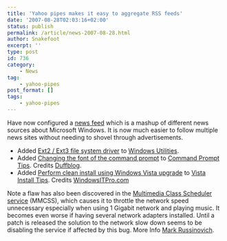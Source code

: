 ```yaml
---
title: 'Yahoo pipes makes it easy to aggregate RSS feeds'
date: '2007-08-28T02:03:16+02:00'
status: publish
permalink: /article/news-2007-08-28.html
author: Snakefoot
excerpt: ''
type: post
id: 736
category:
    - News
tag:
    - yahoo-pipes
post_format: []
tags:
    - yahoo-pipes
---
```

Have now configured a [news feed](http://pipes.yahoo.com/pipes/pipe.run?_id=bOrdrnsx3BGWd7xt6kjTQA) which is a mashup of different news sources about Microsoft Windows. It is now much easier to follow multiple news sites without needing to shovel through advertisements.

- Added [Ext2 / Ext3 file system driver](/article/winnt-linux-partition.html) to [Windows Utilities](/articles/windows-xp/utilities/).
- Added [Changing the font of the command prompt](/article/winnt-cmd-add-font.html) to [Command Prompt Tips](/articles/windows-xp/command-prompt/). Credits [Duffblog](http://www.orablogs.com/duffblog/archives/001209.html).
- Added [Perform clean install using Windows Vista upgrade](/article/vista-upgrade-install.html) to [Vista Install Tips](/articles/windows-vista/troubleshoot/). Credits [WindowsITPro.com](http://www.windowsitpro.com/Article/ArticleID/95011/95011.html)
 
 Note a flaw has also been discovered in the [Multimedia Class Scheduler service](/article/winnt-services-mmcss.html) (MMCSS), which causes it to throttle the network speed unnecessary especially when using 1 Gigabit network and playing music. It becomes even worse if having several network adapters installed. Until a patch is released the solution to the network slow down seems to be disabling the service if affected by this bug. More Info [Mark Russinovich](http://blogs.technet.com/markrussinovich/archive/2007/08/27/1833290.aspx).